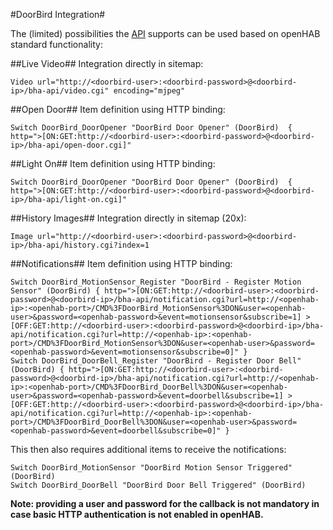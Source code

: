 #DoorBird Integration#

The (limited) possibilities the [API](http://doorbird.com/api) supports can be used based on openHAB standard functionality:

##Live Video##
Integration directly in sitemap:

    Video url="http://<doorbird-user>:<doorbird-password>@<doorbird-ip>/bha-api/video.cgi" encoding="mjpeg"

##Open Door##
Item definition using HTTP binding:

    Switch DoorBird_DoorOpener "DoorBird Door Opener" (DoorBird)  { http=">[ON:GET:http://<doorbird-user>:<doorbird-password>@<doorbird-ip>/bha-api/open-door.cgi]"

##Light On##
Item definition using HTTP binding:

    Switch DoorBird_DoorOpener "DoorBird Door Opener" (DoorBird)  { http=">[ON:GET:http://<doorbird-user>:<doorbird-password>@<doorbird-ip>/bha-api/light-on.cgi]"

##History Images##
Integration directly in sitemap (20x):

    Image url="http://<doorbird-user>:<doorbird-password>@<doorbird-ip>/bha-api/history.cgi?index=1

##Notifications##
Item definition using HTTP binding:

    Switch DoorBird_MotionSensor_Register "DoorBird - Register Motion Sensor" (DoorBird) { http=">[ON:GET:http://<doorbird-user>:<doorbird-password>@<doorbird-ip>/bha-api/notification.cgi?url=http://<openhab-ip>:<openhab-port>/CMD%3FDoorBird_MotionSensor%3DON&user=<openhab-user>&password=<openhab-password>&event=motionsensor&subscribe=1] >[OFF:GET:http://<doorbird-user>:<doorbird-password>@<doorbird-ip>/bha-api/notification.cgi?url=http://<openhab-ip>:<openhab-port>/CMD%3FDoorBird_MotionSensor%3DON&user=<openhab-user>&password=<openhab-password>&event=motionsensor&subscribe=0]" }
    Switch DoorBird_DoorBell_Register "DoorBird - Register Door Bell" (DoorBird) { http=">[ON:GET:http://<doorbird-user>:<doorbird-password>@<doorbird-ip>/bha-api/notification.cgi?url=http://<openhab-ip>:<openhab-port>/CMD%3FDoorBird_DoorBell%3DON&user=<openhab-user>&password=<openhab-password>&event=doorbell&subscribe=1] >[OFF:GET:http://<doorbird-user>:<doorbird-password>@<doorbird-ip>/bha-api/notification.cgi?url=http://<openhab-ip>:<openhab-port>/CMD%3FDoorBird_DoorBell%3DON&user=<openhab-user>&password=<openhab-password>&event=doorbell&subscribe=0]" }

This then also requires additional items to receive the notifications:

    Switch DoorBird_MotionSensor "DoorBird Motion Sensor Triggered" (DoorBird)
    Switch DoorBird_DoorBell "DoorBird Door Bell Triggered" (DoorBird)

**Note: providing a user and password for the callback is not mandatory in case basic HTTP authentication is not enabled in openHAB.**